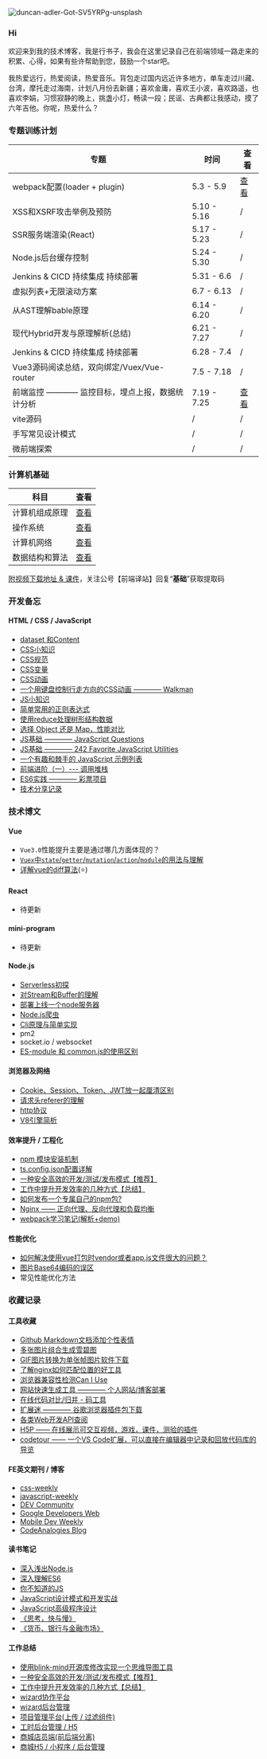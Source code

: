 ![duncan-adler-Got-SV5YRPg-unsplash](https://user-images.githubusercontent.com/23453305/116666951-2b50ba00-a9ce-11eb-82d1-dc3e07ec50dd.jpg)

### Hi

欢迎来到我的技术博客，我是行书子，我会在这里记录自己在前端领域一路走来的积累、心得，如果有些许帮助到您，鼓励一个star吧。

我热爱远行，热爱阅读，热爱音乐。背包走过国内远近许多地方，单车走过川藏、台湾，摩托走过海南，计划八月份去新疆；喜欢金庸，喜欢王小波，喜欢路遥，也喜欢李娟，习惯寂静的晚上，挑盏小灯，畅读一段；民谣、古典都让我感动，摸了六年吉他。你呢，热爱什么？


### 专题训练计划

| 专题  | 时间 | 查看 |
| ---- |   ----   |   ---- |
| webpack配置(loader + plugin)                            | 5.3 - 5.9 |[查看](https://github.com/xszi/blog/issues/27) |
| XSS和XSRF攻击举例及预防                                  | 5.10 - 5.16 | /                                           |
| SSR服务端渲染(React)                                     | 5.17 - 5.23 | /                                          |
| Node.js后台缓存控制                                      | 5.24 - 5.30 | /                                          |
| Jenkins & CICD 持续集成 持续部署                         | 5.31 - 6.6 | /                                           |
| 虚拟列表+无限滚动方案                                     | 6.7 - 6.13 | /                                           |
| 从AST理解bable原理                                       | 6.14 - 6.20 | /                                          |
| 现代Hybrid开发与原理解析(总结)                            | 6.21 - 7.27 | /                                          |
| Jenkins & CICD 持续集成 持续部署                         | 6.28 - 7.4 | /                                            |
| Vue3源码阅读总结，双向绑定/Vuex/Vue-router                | 7.5 - 7.18 | /                                            |
| 前端监控 ———— 监控目标，埋点上报，数据统计分析             | 7.19 - 7.25 |[查看](https://github.com/xszi/blog/issues/28) |
| vite源码                                                | / | / |
| 手写常见设计模式                                         | / | / |
| 微前端探索                                              | / | / |


### 计算机基础


| 科目   | 查看 |
| ----   |   ---- |
| 计算机组成原理 | [查看](https://github.com/xszi/docs/issues/42)          |
| 操作系统       | [查看](https://github.com/xszi/docs/issues/42)          |
| 计算机网络     | [查看](https://github.com/xszi/docs/issues/42)          |
| 数据结构和算法 | [查看](https://github.com/xszi/fe-interview/tree/master) |

[附视频下载地址 & 课件](https://pan.baidu.com/s/1CYFawmoFsSQtLoR_CPBJrg)，关注公号【前端译站】回复“**基础**”获取提取码


### 开发备忘

#### HTML / CSS / JavaScript

* [dataset 和Content](https://github.com/xszi/docs/issues/16)
* [CSS小知识](https://github.com/xszi/docs/issues/6)
* [CSS规范](https://github.com/xszi/docs/issues/33)
* [CSS变量](https://github.com/xszi/docs/issues/34)
* [CSS动画](https://github.com/xszi/docs/issues/36)
* [一个用键盘控制行走方向的CSS动画 ———— Walkman](https://github.com/xszi/html-css-js/blob/master/src/views/walkMan/index.html)
* [JS小知识](https://github.com/xszi/docs/issues/31)
* [简单常用的正则表达式](https://github.com/xszi/docs/issues/43)
* [使用reduce处理树形结构数据](https://github.com/xszi/docs/issues/39)
* [选择 Object 还是 Map，性能对比](https://github.com/xszi/docs/issues/35)
* [JS基础 ———— JavaScript Questions](https://github.com/lydiahallie/javascript-questions#readme)
* [JS基础 ———— 242 Favorite JavaScript Utilities](https://1loc.dev/)
* [一个有趣和棘手的 JavaScript 示例列表](https://github.com/denysdovhan/wtfjs/blob/master/README-zh-cn.md)
* [前端进阶（一）--- 调用堆栈](https://juejin.im/post/5bfb4af1e51d4574b133d1e3)
* [ES6实践 ———— 彩票项目](https://github.com/xszi/ES6-lottery)
* [技术分享记录](https://github.com/xszi/blog/issues/7)

### 技术博文

#### Vue

* `Vue3.0`性能提升主要是通过哪几方面体现的？
* [`Vuex`中`state`/`getter`/`mutation`/`action`/`module`的用法与理解](https://github.com/xszi/blog/issues/25)
* [详解vue的diff算法](https://www.cnblogs.com/wind-lanyan/p/9061684.html)(:star:)

#### React

* 待更新

#### mini-program

* 待更新

#### Node.js

* [Serverless初探](https://github.com/xszi/blog/issues/26)
* [对Stream和Buffer的理解](https://github.com/xszi/blog/issues/5)
* [部署上线一个node服务器](https://juejin.im/post/6844904002732343304)
* [Node.js爬虫](https://github.com/xszi/node/issues/19)
* [Cli原理与简单实现](https://github.com/xszi/blog/issues/32)</br>
* pm2
* socket.io / websocket
* [ES-module 和 common.js的使用区别](https://github.com/xszi/docs/issues/47)

#### 浏览器及网络

* [Cookie、Session、Token、JWT放一起厘清区别](https://github.com/xszi/blog/issues/24)
* [请求头referer的理解](https://github.com/xszi/blog/issues/3)
* [http协议](https://github.com/xszi/node/issues/13)
* [V8引擎简析](https://juejin.im/post/5e0d40326fb9a0483e475543)

#### 效率提升 / 工程化

* [npm 模块安装机制](https://github.com/xszi/docs/issues/37)
* [ts.config.json配置详解](https://github.com/xszi/blog/issues/17)
* [一种安全高效的开发/测试/发布模式【推荐】](https://github.com/xszi/blog/issues/17)
* [工作中提升开发效率的几种方式【总结】](https://github.com/xszi/docs/issues/41)
* [如何发布一个专属自己的npm包?](https://github.com/xszi/blog/issues/18)
* [Nginx —— 正向代理、反向代理和负载均衡](https://github.com/xszi/node/issues/12)
* [webpack学习笔记(解析+demo)](https://github.com/xszi/webpack-demo)

#### 性能优化

* [如何解决使用vue打包时vendor或者app.js文件很大的问题？](https://github.com/xszi/blog/issues/29)
* [图片Base64编码的误区](https://github.com/xszi/blog/issues/2)
* 常见性能优化方法

### 收藏记录

#### 工具收藏

* [Github Markdown文档添加个性表情](https://www.webfx.com/tools/emoji-cheat-sheet/)
* [多张图片组合生成雪碧图](https://www.toptal.com/developers/css/sprite-generator)
* [GIF图片转换为单张帧图片软件下载](https://github.com/xszi/docs/blob/master/GIFFrame.exe)
* [了解nginx如何匹配位置的好工具](https://nginx.viraptor.info/)
* [浏览器兼容性检测Can I Use](https://caniuse.com/)
* [网站快速生成工具 ———— 个人网站/博客部署](https://jamstack.org/generators/)
* [在线代码对比/归并 - 码工具](https://www.matools.com/compare)
* [扩展迷 ———— 谷歌浏览器插件包下载](https://www.extfans.com/)
* [各类Web开发API查阅](https://devdocs.io/)
* [H5P —— 在线展示可交互视频，游戏，课件，测验的插件](https://h5p.org/)
* [codetour —— 一个VS Code扩展，可以直接在编辑器中记录和回放代码库的导览](https://github.com/microsoft/codetour)

#### FE英文期刊 / 博客

* [css-weekly](https://css-weekly.com/archives/)
* [javascript-weekly](https://javascriptweekly.com/issues/520)
* [DEV Community](https://dev.to/aemiej/nginx-concepts-i-wish-i-knew-years-ago-23o0)
* [Google Developers Web](https://developers.google.com/web/)
* [Mobile Dev Weekly](https://mobiledevweekly.com/issues)
* [CodeAnalogies Blog](https://blog.codeanalogies.com/)

#### 读书笔记

* [深入浅出Node.js](https://github.com/xszi/node-note)
* [深入理解ES6](https://github.com/xszi/ES6)
* [你不知道的JS](https://github.com/xszi/you-dont-kown-js)
* [JavaScript设计模式和开发实战](https://github.com/xszi/js-design-mode)
* [JavaScript高级程序设计](https://github.com/xszi/js-advanced)
* [《思考，快与慢》](https://github.com/xszi/blog/issues/4)
* [《货币、银行与金融市场》](https://github.com/xszi/blog/issues/8)

#### 工作总结

* [使用blink-mind开源库修改实现一个思维导图工具](https://github.com/xszi/docs/issues/38)
* [一种安全高效的开发/测试/发布模式【推荐】](https://github.com/xszi/blog/issues/17)
* [工作中提升开发效率的几种方式【总结】](https://github.com/xszi/docs/issues/41)
* [wizard协作平台](https://github.com/xszi/blog/issues/11)
* [wizard后台管理](https://github.com/xszi/blog/issues/23)
* [项目管理平台(上传 / 过滤组件)](https://github.com/xszi/blog/issues/20)
* [工时后台管理 / H5](https://github.com/xszi/blog/issues/21)
* [商城店员端(前后端分离)](https://github.com/xszi/blog/blob/master/work/clerk.md)
* [商城H5 / 小程序 / 后台管理](https://github.com/xszi/blog/)

